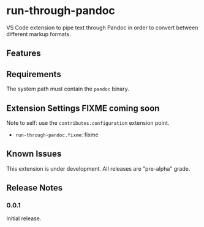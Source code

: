 # run-through-pandoc
VS Code extension to pipe text through Pandoc in order to convert between
different markup formats.

## Features

## Requirements
The system path must contain the `pandoc` binary.

## Extension Settings FIXME coming soon
Note to self: use the `contributes.configuration` extension point.

+ `run-through-pandoc.fixme`: fixme

## Known Issues
This extension is under development.  All releases are "pre-alpha" grade.

## Release Notes

### 0.0.1
Initial release.
